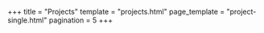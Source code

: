+++
title = "Projects"
template = "projects.html"
page_template = "project-single.html"
pagination = 5
+++